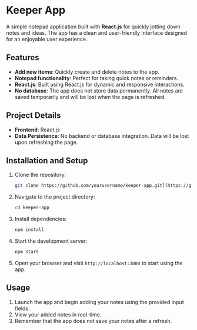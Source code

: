 # Keeper App

A simple notepad application built with **React.js** for quickly jotting down notes and ideas. The app has a clean and user-friendly interface designed for an enjoyable user experience.

## Features

- **Add new items**: Quickly create and delete notes to the app.
- **Notepad functionality**: Perfect for taking quick notes or reminders.
- **React.js**: Built using React.js for dynamic and responsive interactions.
- **No database**: The app does not store data permanently. All notes are saved temporarily and will be lost when the page is refreshed.

## Project Details

- **Frontend**: React.js
- **Data Persistence**: No backend or database integration. Data will be lost upon refreshing the page.

## Installation and Setup

1. Clone the repository:
   ```bash
   git clone https://github.com/yourusername/keeper-app.git](https://github.com/Waris10/Keeper-App-Project.git
   ```

2. Navigate to the project directory:
   ```bash
   cd keeper-app
   ```

3. Install dependencies:
   ```bash
   npm install
   ```

4. Start the development server:
   ```bash
   npm start
   ```

5. Open your browser and visit `http://localhost:3000` to start using the app.

## Usage

1. Launch the app and begin adding your notes using the provided input fields.
2. View your added notes in real-time.
3. Remember that the app does not save your notes after a refresh.

